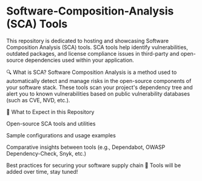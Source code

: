 # Software-Composition-Analysis (SCA) Tools
This repository is dedicated to hosting and showcasing Software Composition Analysis (SCA) tools. SCA tools help identify vulnerabilities, outdated packages, and license compliance issues in third-party and open-source dependencies used within your application.

🔍 What is SCA?
Software Composition Analysis is a method used to automatically detect and manage risks in the open-source components of your software stack. These tools scan your project's dependency tree and alert you to known vulnerabilities based on public vulnerability databases (such as CVE, NVD, etc.).

🚀 What to Expect in this Repository

Open-source SCA tools and utilities

Sample configurations and usage examples

Comparative insights between tools (e.g., Dependabot, OWASP Dependency-Check, Snyk, etc.)

Best practices for securing your software supply chain
📁 Tools will be added over time, stay tuned!

